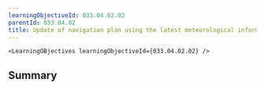 ```yaml
---
learningObjectiveId: 033.04.02.02
parentId: 033.04.02
title: Update of navigation plan using the latest meteorological information
---
```


```tsx eval
<LearningOBjectives learningObjectiveId={033.04.02.02} />
```

## Summary
